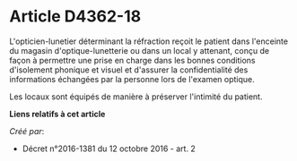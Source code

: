 # Article D4362-18

L'opticien-lunetier déterminant la réfraction reçoit le patient dans l'enceinte du magasin d'optique-lunetterie ou dans un
local y attenant, conçu de façon à permettre une prise en charge dans les bonnes conditions d'isolement phonique et visuel et
d'assurer la confidentialité des informations échangées par la personne lors de l'examen optique. 

Les locaux sont équipés de manière à préserver l'intimité du patient.

**Liens relatifs à cet article**

_Créé par_:

  - Décret n°2016-1381 du 12 octobre 2016 - art. 2
